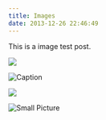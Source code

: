 ```yaml
---
title: Images
date: 2013-12-26 22:46:49
---
```


This is a image test post.

![](https://user-images.githubusercontent.com/111761629/210323560-18965748-222c-4d06-84af-c3604fad211a.png)

![Caption](https://user-images.githubusercontent.com/111761629/210323560-18965748-222c-4d06-84af-c3604fad211a.png)

![](https://user-images.githubusercontent.com/111761629/210323560-18965748-222c-4d06-84af-c3604fad211a.png)

![Small Picture](https://user-images.githubusercontent.com/111761629/210323560-18965748-222c-4d06-84af-c3604fad211a.png)
